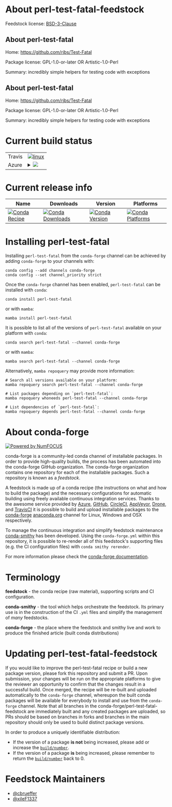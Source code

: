 About perl-test-fatal-feedstock
===============================

Feedstock license: [BSD-3-Clause](https://github.com/conda-forge/perl-test-fatal-feedstock/blob/main/LICENSE.txt)


About perl-test-fatal
---------------------

Home: https://github.com/rjbs/Test-Fatal

Package license: GPL-1.0-or-later OR Artistic-1.0-Perl

Summary: incredibly simple helpers for testing code with exceptions

About perl-test-fatal
---------------------

Home: https://github.com/rjbs/Test-Fatal

Package license: GPL-1.0-or-later OR Artistic-1.0-Perl

Summary: incredibly simple helpers for testing code with exceptions

Current build status
====================


<table><tr>
    <td>Travis</td>
    <td>
      <a href="https://app.travis-ci.com/conda-forge/perl-test-fatal-feedstock">
        <img alt="linux" src="https://img.shields.io/travis/com/conda-forge/perl-test-fatal-feedstock/main.svg?label=Linux">
      </a>
    </td>
  </tr>
    
  <tr>
    <td>Azure</td>
    <td>
      <details>
        <summary>
          <a href="https://dev.azure.com/conda-forge/feedstock-builds/_build/latest?definitionId=17704&branchName=main">
            <img src="https://dev.azure.com/conda-forge/feedstock-builds/_apis/build/status/perl-test-fatal-feedstock?branchName=main">
          </a>
        </summary>
        <table>
          <thead><tr><th>Variant</th><th>Status</th></tr></thead>
          <tbody><tr>
              <td>linux_64</td>
              <td>
                <a href="https://dev.azure.com/conda-forge/feedstock-builds/_build/latest?definitionId=17704&branchName=main">
                  <img src="https://dev.azure.com/conda-forge/feedstock-builds/_apis/build/status/perl-test-fatal-feedstock?branchName=main&jobName=linux&configuration=linux%20linux_64_" alt="variant">
                </a>
              </td>
            </tr><tr>
              <td>linux_aarch64</td>
              <td>
                <a href="https://dev.azure.com/conda-forge/feedstock-builds/_build/latest?definitionId=17704&branchName=main">
                  <img src="https://dev.azure.com/conda-forge/feedstock-builds/_apis/build/status/perl-test-fatal-feedstock?branchName=main&jobName=linux&configuration=linux%20linux_aarch64_" alt="variant">
                </a>
              </td>
            </tr><tr>
              <td>osx_64</td>
              <td>
                <a href="https://dev.azure.com/conda-forge/feedstock-builds/_build/latest?definitionId=17704&branchName=main">
                  <img src="https://dev.azure.com/conda-forge/feedstock-builds/_apis/build/status/perl-test-fatal-feedstock?branchName=main&jobName=osx&configuration=osx%20osx_64_" alt="variant">
                </a>
              </td>
            </tr>
          </tbody>
        </table>
      </details>
    </td>
  </tr>
</table>

Current release info
====================

| Name | Downloads | Version | Platforms |
| --- | --- | --- | --- |
| [![Conda Recipe](https://img.shields.io/badge/recipe-perl--test--fatal-green.svg)](https://anaconda.org/conda-forge/perl-test-fatal) | [![Conda Downloads](https://img.shields.io/conda/dn/conda-forge/perl-test-fatal.svg)](https://anaconda.org/conda-forge/perl-test-fatal) | [![Conda Version](https://img.shields.io/conda/vn/conda-forge/perl-test-fatal.svg)](https://anaconda.org/conda-forge/perl-test-fatal) | [![Conda Platforms](https://img.shields.io/conda/pn/conda-forge/perl-test-fatal.svg)](https://anaconda.org/conda-forge/perl-test-fatal) |

Installing perl-test-fatal
==========================

Installing `perl-test-fatal` from the `conda-forge` channel can be achieved by adding `conda-forge` to your channels with:

```
conda config --add channels conda-forge
conda config --set channel_priority strict
```

Once the `conda-forge` channel has been enabled, `perl-test-fatal` can be installed with `conda`:

```
conda install perl-test-fatal
```

or with `mamba`:

```
mamba install perl-test-fatal
```

It is possible to list all of the versions of `perl-test-fatal` available on your platform with `conda`:

```
conda search perl-test-fatal --channel conda-forge
```

or with `mamba`:

```
mamba search perl-test-fatal --channel conda-forge
```

Alternatively, `mamba repoquery` may provide more information:

```
# Search all versions available on your platform:
mamba repoquery search perl-test-fatal --channel conda-forge

# List packages depending on `perl-test-fatal`:
mamba repoquery whoneeds perl-test-fatal --channel conda-forge

# List dependencies of `perl-test-fatal`:
mamba repoquery depends perl-test-fatal --channel conda-forge
```


About conda-forge
=================

[![Powered by
NumFOCUS](https://img.shields.io/badge/powered%20by-NumFOCUS-orange.svg?style=flat&colorA=E1523D&colorB=007D8A)](https://numfocus.org)

conda-forge is a community-led conda channel of installable packages.
In order to provide high-quality builds, the process has been automated into the
conda-forge GitHub organization. The conda-forge organization contains one repository
for each of the installable packages. Such a repository is known as a *feedstock*.

A feedstock is made up of a conda recipe (the instructions on what and how to build
the package) and the necessary configurations for automatic building using freely
available continuous integration services. Thanks to the awesome service provided by
[Azure](https://azure.microsoft.com/en-us/services/devops/), [GitHub](https://github.com/),
[CircleCI](https://circleci.com/), [AppVeyor](https://www.appveyor.com/),
[Drone](https://cloud.drone.io/welcome), and [TravisCI](https://travis-ci.com/)
it is possible to build and upload installable packages to the
[conda-forge](https://anaconda.org/conda-forge) [anaconda.org](https://anaconda.org/)
channel for Linux, Windows and OSX respectively.

To manage the continuous integration and simplify feedstock maintenance
[conda-smithy](https://github.com/conda-forge/conda-smithy) has been developed.
Using the ``conda-forge.yml`` within this repository, it is possible to re-render all of
this feedstock's supporting files (e.g. the CI configuration files) with ``conda smithy rerender``.

For more information please check the [conda-forge documentation](https://conda-forge.org/docs/).

Terminology
===========

**feedstock** - the conda recipe (raw material), supporting scripts and CI configuration.

**conda-smithy** - the tool which helps orchestrate the feedstock.
                   Its primary use is in the construction of the CI ``.yml`` files
                   and simplify the management of *many* feedstocks.

**conda-forge** - the place where the feedstock and smithy live and work to
                  produce the finished article (built conda distributions)


Updating perl-test-fatal-feedstock
==================================

If you would like to improve the perl-test-fatal recipe or build a new
package version, please fork this repository and submit a PR. Upon submission,
your changes will be run on the appropriate platforms to give the reviewer an
opportunity to confirm that the changes result in a successful build. Once
merged, the recipe will be re-built and uploaded automatically to the
`conda-forge` channel, whereupon the built conda packages will be available for
everybody to install and use from the `conda-forge` channel.
Note that all branches in the conda-forge/perl-test-fatal-feedstock are
immediately built and any created packages are uploaded, so PRs should be based
on branches in forks and branches in the main repository should only be used to
build distinct package versions.

In order to produce a uniquely identifiable distribution:
 * If the version of a package **is not** being increased, please add or increase
   the [``build/number``](https://docs.conda.io/projects/conda-build/en/latest/resources/define-metadata.html#build-number-and-string).
 * If the version of a package **is** being increased, please remember to return
   the [``build/number``](https://docs.conda.io/projects/conda-build/en/latest/resources/define-metadata.html#build-number-and-string)
   back to 0.

Feedstock Maintainers
=====================

* [@cbrueffer](https://github.com/cbrueffer/)
* [@xileF1337](https://github.com/xileF1337/)

